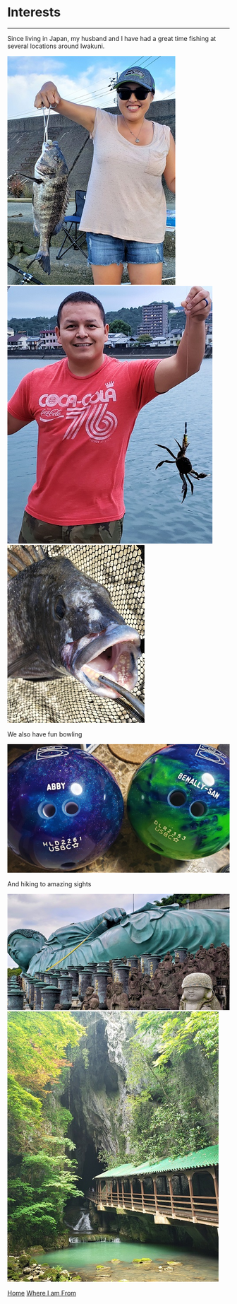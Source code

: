 # Interests
------------------------------

Since living in Japan, my husband and I have had a great time fishing at several locations around Iwakuni.

![fishing1](fishing1.jpg)
![fish2](fishing2.jpg)
![fish3](fishteeth.jpg)

We also have fun bowling

![bowling](bowling.jpg)

And hiking to amazing sights

![budda](budda.jpg)
![cave](cave.jpg)

[Home](index.md)
[Where I am From](bio.md)
